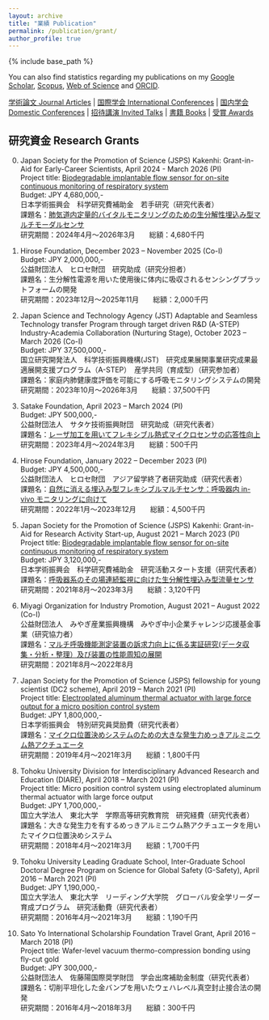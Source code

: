 ```yaml
---
layout: archive
title: "業績 Publication"
permalink: /publication/grant/
author_profile: true
---
```


{% include base_path %}


You can also find statistics regarding my publications on my [Google Scholar](https://scholar.google.co.jp/citations?user=30VZQ_sAAAAJ), [Scopus](https://www.scopus.com/authid/detail.uri?authorId=57192380817), [Web of Science](https://publons.com/researcher/AAY-5422-2020/) and [ORCID](https://orcid.org/0000-0003-4870-9337).

[学術論文 Journal Articles](/publication/) | [国際学会 International Conferences](publication/conference-int/) | [国内学会 Domestic Conferences](/publication/conference-dom/) | [招待講演 Invited Talks](/publication/invited/) | [書籍 Books](/publication/book/) | [受賞 Awards](/publication/award/)
## 研究資金 Research Grants

0. Japan Society for the Promotion of Science (JSPS) Kakenhi: Grant-in-Aid for Early-Career Scientists, April 2024 - March 2026 (PI)  
Project title: [Biodegradable implantable flow sensor for on-site continuous monitoring of respiratory system](https://kaken.nii.ac.jp/en/grant/KAKENHI-PROJECT-24K21094/)  
Budget: JPY 4,680,000,-  
日本学術振興会　科学研究費補助金　若手研究（研究代表者）  
課題名：[肺気道内定量的バイタルモニタリングのための生分解性埋込み型マルチモーダルセンサ](https://kaken.nii.ac.jp/ja/grant/KAKENHI-PROJECT-24K21094/)  
研究期間：2024年4月〜2026年3月　　総額：4,680千円

0. Hirose Foundation, December 2023 – November 2025 (Co-I)  
Budget: JPY 2,000,000,-  
公益財団法人　ヒロセ財団　研究助成（研究分担者）  
課題名：生分解性電源を用いた使用後に体内に吸収されるセンシングプラットフォームの開発  
研究期間：2023年12月〜2025年11月　　総額：2,000千円

0. Japan Science and Technology Agency (JST) Adaptable and Seamless Technology transfer Program through target driven R&D (A-STEP) Industry-Academia Collaboration (Nurturing Stage), October 2023 – March 2026 (Co-I)  
Budget: JPY 37,500,000,-  
国立研究開発法人　科学技術振興機構(JST)　研究成果展開事業研究成果最適展開支援プログラム（A-STEP）　産学共同（育成型）（研究参加者）  
課題名：家庭内肺健康度評価を可能にする呼吸モニタリングシステムの開発  
研究期間：2023年10月〜2026年3月　　総額：37,500千円

0. Satake Foundation, April 2023 – March 2024 (PI)  
Budget: JPY 500,000,-  
公益財団法人　サタケ技術振興財団　研究助成（研究代表者）  
課題名：[レーザ加工を用いてフレキシブル熱式マイクロセンサの応答性向上](https://www.satake-zaidan.or.jp/upload/save/page/2817ea6e6130ed0c0ae9ebb14a5888b4.pdf)  
研究期間：2023年4月〜2024年3月　　総額：500千円

0. Hirose Foundation, January 2022 – December 2023 (PI)  
Budget: JPY 4,500,000,-  
公益財団法人　ヒロセ財団　アジア留学終了者研究助成（研究代表者）  
課題名：[自然に消える埋込み型フレキシブルマルチセンサ：呼吸器内 in-vivo モニタリングに向けて](https://hirose-isf.or.jp/temporary/wp-content/uploads/2022/07/%E4%BB%A4%E5%92%8C3%E5%B9%B4%E5%BA%A6%E3%80%80%E4%BA%8B%E6%A5%AD%E5%A0%B1%E5%91%8A%E5%88%A5%E7%B4%99.pdf)  
研究期間：2022年1月〜2023年12月　　総額：4,500千円

0. Japan Society for the Promotion of Science (JSPS) Kakenhi: Grant-in-Aid for Research Activity Start-up, August 2021 – March 2023 (PI)  
Project title: [Biodegradable implantable flow sensor for on-site continuous monitoring of respiratory system](https://kaken.nii.ac.jp/en/grant/KAKENHI-PROJECT-21K20518/)  
Budget: JPY 3,120,000,-  
日本学術振興会　科学研究費補助金　研究活動スタート支援（研究代表者）  
課題名：[呼吸器系のその場連続監視に向けた生分解性埋込み型流量センサ](https://kaken.nii.ac.jp/ja/grant/KAKENHI-PROJECT-21K20518/)  
研究期間：2021年8月〜2023年3月　　総額：3,120千円

0. Miyagi Organization for Industry Promotion, August 2021 – August 2022 (Co-I)  
公益財団法人　みやぎ産業振興機構　みやぎ中小企業チャレンジ応援基金事業（研究協力者）  
課題名：[マルチ呼吸機能測定装置の訴求力向上に係る実証研究(データ収集・分析・整理）及び装置の性能周知の展開](https://www.joho-miyagi.or.jp/wp-content/uploads/2021/01/R2saitakukigyo_v0.3.pdf)  
研究期間：2021年8月〜2022年8月

0. Japan Society for the Promotion of Science (JSPS) fellowship for young scientist (DC2 scheme), April 2019 – March 2021 (PI)  
Project title: [Electroplated aluminum thermal actuator with large force output for a micro position control system](https://kaken.nii.ac.jp/en/grant/KAKENHI-PROJECT-19J11122/)  
Budget: JPY 1,800,000,-  
日本学術振興会　特別研究員奨励費（研究代表者）  
課題名：[マイクロ位置決めシステムのための大きな発生力めっきアルミニウム熱アクチュエータ](https://kaken.nii.ac.jp/ja/grant/KAKENHI-PROJECT-19J11122/)  
研究期間：2019年4月〜2021年3月　　総額：1,800千円

0. Tohoku University Division for Interdisciplinary Advanced Research and Education (DIARE), April 2018 – March 2021 (PI)  
Project title: Micro position control system using electroplated aluminum thermal actuator with large force output  
Budget: JPY 1,700,000,-  
国立大学法人　東北大学　学際高等研究教育院　研究経費（研究代表者）  
課題名：大きな発生力を有するめっきアルミニウム熱アクチュエータを用いたマイクロ位置決めシステム  
研究期間：2018年4月〜2021年3月　　総額：1,700千円

0. Tohoku University Leading Graduate School, Inter-Graduate School Doctoral Degree Program on Science for Global Safety (G-Safety), April 2016 – March 2021 (PI)  
Budget: JPY 1,190,000,-  
国立大学法人　東北大学　リーディング大学院　グローバル安全学リーダー育成プログラム　研究活動費（研究代表者）  
研究期間：2016年4月〜2021年3月　　総額：1,190千円

0. Sato Yo International Scholarship Foundation Travel Grant, April 2016 – March 2018 (PI)  
Project title: Wafer-level vacuum thermo-compression bonding using fly-cut gold  
Budget: JPY 300,000,-  
公益財団法人　佐藤陽国際奨学財団　学会出席補助金制度（研究代表者）  
課題名：切削平坦化した金バンプを用いたウェハレベル真空封止接合法の開発  
研究期間：2016年4月〜2018年3月　　総額：300千円

